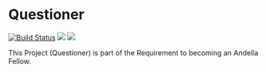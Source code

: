 # Questioner 

[![Build Status](https://travis-ci.org/profhyzik/Questioner.svg?branch=ui-feature)](https://travis-ci.org/profhyzik/Questioner) ![](https://img.shields.io/github/license/profhyzik/Questioner/:repo.svg) ![](https://img.shields.io/coveralls/:vcsType/profhyzik/Questioner/:repo.svg)

This Project (Questioner) is part of the Requirement to becoming an Andella Fellow.
